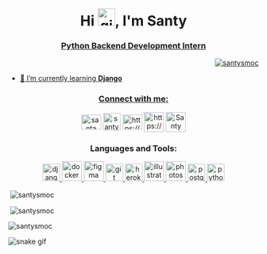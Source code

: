 
<!--
**santysmoc/santysmoc** is a ✨ _special_ ✨ repository because its `README.md` (this file) appears on your GitHub profile.

Here are some ideas to get you started:

- 🔭 I’m currently working on ...
- 🌱 I’m currently learning ...
- 👯 I’m looking to collaborate on ...
- 🤔 I’m looking for help with ...
- 💬 Ask me about ...
- 📫 How to reach me: ...
- 😄 Pronouns: ...
- ⚡ Fun fact: ...
-->
<h1 align="center">Hi <img src="https://img.icons8.com/dusk/452/v-live.png" alt="git" width="35" height="35"/>, I'm Santy</h1>  </a> <a href="https://heroku.com" target="_blank" rel="noreferrer">
<h3 align="center">Python Backend Development Intern</h3>

<p align="right"> <img src="https://komarev.com/ghpvc/?username=santysmoc&label=Profile%20views&color=0e75b6&style=flat.svg" alt="santysmoc" /> </p>

- 🌱 I’m currently learning **Django**

<h3 align="center">Connect with me:</h3>
<p align="center">
<a href="https://www.linkedin.com/in/santa-olalde-7a4a00118/" target="blank"><img align="center" src="https://raw.githubusercontent.com/rahuldkjain/github-profile-readme-generator/master/src/images/icons/Social/linked-in-alt.svg" alt="santa olalde" height="30" width="40" /></a>
<a href="https://www.facebook.com/S.m.o.c.SANTY/" target="blank"><img align="center" src="https://img.icons8.com/dusk/452/facebook-circled.png" alt="santy smoc" height="35" width="35" /></a>
<a href="https://www.instagram.com/santysmoc/" target="blank"><img align="center" src="https://raw.githubusercontent.com/rahuldkjain/github-profile-readme-generator/master/src/images/icons/Social/instagram.svg" alt="https://www.instagram.com/santysmoc/" height="30" width="40" /></a>
<a href="https://www.youtube.com/channel/UCSIqVsVvn1F8fcddvu506FQ" target="blank"><img align="center" src="https://img.icons8.com/doodle/344/youtube-play--v2.png" alt="https://www.youtube.com/channel/UCSIqVsVvn1F8fcddvu506FQ" height="40" width="40" /></a>
<a href="https://discord.gg/Santy #1428" target="blank"><img align="center" src="https://img.icons8.com/plasticine/344/discord-new-logo.png" alt="Santy #1428" height="40" width="40" /></a>
</p>

<h3 align="center">Languages and Tools:</h3>
<p align="center"> <a href="https://www.djangoproject.com/" target="_blank" rel="noreferrer"> <img src="https://img.icons8.com/external-tal-revivo-tritone-tal-revivo/344/external-django-a-high-level-python-web-framework-that-encourages-rapid-development-logo-tritone-tal-revivo.png" alt="django" width="35" height="35"/> </a> <a href="https://www.docker.com/" target="_blank" rel="noreferrer"> <img src="https://img.icons8.com/dusk/344/docker.png" alt="docker" width="40" height="40"/> </a> <a href="https://www.figma.com/" target="_blank" rel="noreferrer"> <img src="https://img.icons8.com/bubbles/344/figma.png" alt="figma" width="40" height="40"/> </a> <a href="https://git-scm.com/" target="_blank" rel="noreferrer"> <img src="https://img.icons8.com/nolan/344/git.png" alt="git" width="35" height="35"/> </a> <a href="https://heroku.com" target="_blank" rel="noreferrer"> <img src="https://img.icons8.com/nolan/344/heroku.png" alt="heroku" width="35" height="35"/> </a> <a href="https://www.adobe.com/in/products/illustrator.html" target="_blank" rel="noreferrer"> <img src="https://img.icons8.com/plasticine/344/adobe-illustrator.png" alt="illustrator" width="40" height="40"/> </a> <a href="https://www.photoshop.com/en" target="_blank" rel="noreferrer"> <img src="https://img.icons8.com/plasticine/344/adobe-photoshop.png" alt="photoshop" width="40" height="40"/> </a> <a href="https://www.postgresql.org" target="_blank" rel="noreferrer"> <img src="https://img.icons8.com/external-others-amoghdesign/344/external-postgres-soleicons-fill-vol-1-others-amoghdesign.png" alt="postgresql" width="35" height="35"/> </a> <a href="https://www.python.org" target="_blank" rel="noreferrer"> <img src="https://img.icons8.com/dusk/344/python.png" alt="python" width="35" height="35"/> </a> </p>

<p>&nbsp;<img align="center" src="https://github-readme-stats.vercel.app/api/top-langs?username=santysmoc&show_icons=true&locale=en&layout=compact" alt="santysmoc" /></p>

<p>&nbsp;<img align="center" src="https://github-readme-stats.vercel.app/api?username=santysmoc&show_icons=true&theme=tokyonight" alt="santysmoc" /></p>
  
 <p><img align="center" src="https://github-readme-streak-stats.herokuapp.com?user=santysmoc&theme=tokyonight_duo&date_format=M%20j%5B%2C%20Y%5D&ring=4F4986&border=CFDADD&stroke=4C4C8B&dates=98389A&sideLabels=DD8FD7)](https://git.io/streak-stats" alt="santysmoc" /></p> 
  
  
![snake gif](https://github.com/santysmoc/santysmoc/blob/output/github-contribution-grid-snake.svg)
